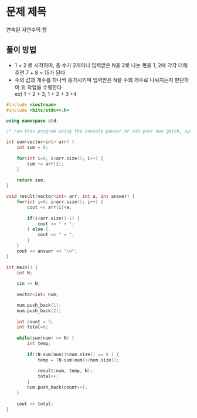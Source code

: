 # 문제 제목
연속된 자연수의 합
## 풀이 방법
- 1 + 2 로 시작하여, 총 수가 2개이니 입력받은 N을 2로 나눈 몫을 1, 2에 각각 더해주면 7 + 8 = 15가 된다
- 수의 값과 개수를 하나씩 증가시키며 입력받은 N을 수의 개수로 나눠지는지 판단하여 위 작업을 수행한다  
ex) 1 + 2 + 3, 1 + 2 + 3 +4

```C++
#include <iostream>
#include <bits/stdc++.h>

using namespace std; 

/* run this program using the console pauser or add your own getch, system("pause") or input loop */

int sum(vector<int> arr) {
	int sum = 0;
	
	for(int i=0; i<arr.size(); i++) {
		sum += arr[i];
	}
	
	return sum;
}

void result(vector<int> arr, int a, int answer) {
	for(int i=0; i<arr.size(); i++) {
		cout << arr[i]+a;
		
		if(i<arr.size()-1) {
			cout << " + ";
		} else {
			cout << " = ";
		}
	}
	cout << answer << "\n";
}

int main() {
	int N;
	
	cin >> N;
	
	vector<int> num;

	num.push_back(1);
	num.push_back(2);
	
	int count = 3;
	int total=0;
	
	while(sum(num) <= N) {
		int temp;
		
		if((N-sum(num))%num.size() == 0 ) {
			temp = (N-sum(num))/num.size();
			
			result(num, temp, N);
			total++;	
		}
		num.push_back(count++);	
	}
	
	cout << total;
}
```
